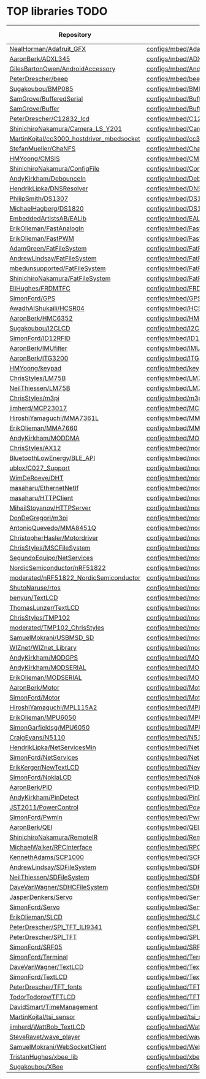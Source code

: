 # TOP libraries TODO

Repository | Manifest | PIO-Library
-----------|----------|------------
[NealHorman/Adafruit_GFX](https://developer.mbed.org/users/nkhorman/code/Adafruit_GFX/) | [configs/mbed/Adafruit_GFX_NealHorman.json](https://raw.githubusercontent.com/platformio/platformio-libmirror/master/configs/mbed/Adafruit_GFX_NealHorman.json) |
[AaronBerk/ADXL345](https://developer.mbed.org/users/aberk/code/ADXL345/) | [configs/mbed/ADXL345_AaronBerk.json](https://raw.githubusercontent.com/platformio/platformio-libmirror/master/configs/mbed/ADXL345_AaronBerk.json) |
[GilesBartonOwen/AndroidAccessory](https://developer.mbed.org/users/p07gbar/code/AndroidAccessory/) | [configs/mbed/AndroidAccessory_GilesBartonOwen.json](https://raw.githubusercontent.com/platformio/platformio-libmirror/master/configs/mbed/AndroidAccessory_GilesBartonOwen.json) |
[PeterDrescher/beep](https://developer.mbed.org/users/dreschpe/code/beep/) | [configs/mbed/beep_PeterDrescher.json](https://raw.githubusercontent.com/platformio/platformio-libmirror/master/configs/mbed/beep_PeterDrescher.json) |
[Sugakoubou/BMP085](https://developer.mbed.org/users/okini3939/code/BMP085/) | [configs/mbed/BMP085_Sugakoubou.json](https://raw.githubusercontent.com/platformio/platformio-libmirror/master/configs/mbed/BMP085_Sugakoubou.json) |
[SamGrove/BufferedSerial](https://developer.mbed.org/users/sam_grove/code/BufferedSerial/) | [configs/mbed/BufferedSerial_SamGrove.json](https://raw.githubusercontent.com/platformio/platformio-libmirror/master/configs/mbed/BufferedSerial_SamGrove.json) |
[SamGrove/Buffer](https://developer.mbed.org/users/sam_grove/code/Buffer/) | [configs/mbed/Buffer_SamGrove.json](https://raw.githubusercontent.com/platformio/platformio-libmirror/master/configs/mbed/Buffer_SamGrove.json) |
[PeterDrescher/C12832_lcd](https://developer.mbed.org/users/dreschpe/code/C12832_lcd/) | [configs/mbed/C12832_lcd_PeterDrescher.json](https://raw.githubusercontent.com/platformio/platformio-libmirror/master/configs/mbed/C12832_lcd_PeterDrescher.json) |
[ShinichiroNakamura/Camera_LS_Y201](https://developer.mbed.org/users/shintamainjp/code/Camera_LS_Y201/) | [configs/mbed/Camera_LS_Y201_ShinichiroNakamura.json](https://raw.githubusercontent.com/platformio/platformio-libmirror/master/configs/mbed/Camera_LS_Y201_ShinichiroNakamura.json) |
[MartinKojtal/cc3000_hostdriver_mbedsocket](https://developer.mbed.org/users/Kojto/code/cc3000_hostdriver_mbedsocket/) | [configs/mbed/cc3000_hostdriver_mbedsocket_MartinKojtal.json](https://raw.githubusercontent.com/platformio/platformio-libmirror/master/configs/mbed/cc3000_hostdriver_mbedsocket_MartinKojtal.json) |
[StefanMueller/ChaNFS](https://developer.mbed.org/users/NeoBelerophon/code/ChaNFS/) | [configs/mbed/ChaNFS_StefanMueller.json](https://raw.githubusercontent.com/platformio/platformio-libmirror/master/configs/mbed/ChaNFS_StefanMueller.json) |
[HMYoong/CMSIS](https://developer.mbed.org/users/yoonghm/code/CMSIS/) | [configs/mbed/CMSIS_HMYoong.json](https://raw.githubusercontent.com/platformio/platformio-libmirror/master/configs/mbed/CMSIS_HMYoong.json) |
[ShinichiroNakamura/ConfigFile](https://developer.mbed.org/users/shintamainjp/code/ConfigFile/) | [configs/mbed/ConfigFile_ShinichiroNakamura.json](https://raw.githubusercontent.com/platformio/platformio-libmirror/master/configs/mbed/ConfigFile_ShinichiroNakamura.json) |
[AndyKirkham/DebounceIn](https://developer.mbed.org/users/AjK/code/DebounceIn/) | [configs/mbed/DebounceIn_AndyKirkham.json](https://raw.githubusercontent.com/platformio/platformio-libmirror/master/configs/mbed/DebounceIn_AndyKirkham.json) |
[HendrikLipka/DNSResolver](https://developer.mbed.org/users/hlipka/code/DNSResolver/) | [configs/mbed/DNSResolver_HendrikLipka.json](https://raw.githubusercontent.com/platformio/platformio-libmirror/master/configs/mbed/DNSResolver_HendrikLipka.json) |
[PhilipSmith/DS1307](https://developer.mbed.org/users/harrypowers/code/DS1307/) | [configs/mbed/DS1307_PhilipSmith.json](https://raw.githubusercontent.com/platformio/platformio-libmirror/master/configs/mbed/DS1307_PhilipSmith.json) |
[MichaelHagberg/DS1820](https://developer.mbed.org/users/Michael_/code/DS1820/) | [configs/mbed/DS1820_MichaelHagberg.json](https://raw.githubusercontent.com/platformio/platformio-libmirror/master/configs/mbed/DS1820_MichaelHagberg.json) |
[EmbeddedArtistsAB/EALib](https://developer.mbed.org/users/embeddedartists/code/EALib/) | [configs/mbed/EALib_EmbeddedArtistsAB.json](https://raw.githubusercontent.com/platformio/platformio-libmirror/master/configs/mbed/EALib_EmbeddedArtistsAB.json) |
[ErikOlieman/FastAnalogIn](https://developer.mbed.org/users/Sissors/code/FastAnalogIn/) | [configs/mbed/FastAnalogIn_ErikOlieman.json](https://raw.githubusercontent.com/platformio/platformio-libmirror/master/configs/mbed/FastAnalogIn_ErikOlieman.json) |
[ErikOlieman/FastPWM](https://developer.mbed.org/users/Sissors/code/FastPWM/) | [configs/mbed/FastPWM_ErikOlieman.json](https://raw.githubusercontent.com/platformio/platformio-libmirror/master/configs/mbed/FastPWM_ErikOlieman.json) |
[AdamGreen/FatFileSystem](https://developer.mbed.org/users/AdamGreen/code/FatFileSystem/) | [configs/mbed/FatFileSystem_AdamGreen.json](https://raw.githubusercontent.com/platformio/platformio-libmirror/master/configs/mbed/FatFileSystem_AdamGreen.json) |
[AndrewLindsay/FatFileSystem](https://developer.mbed.org/users/SomeRandomBloke/code/FatFileSystem/) | [configs/mbed/FatFileSystem_AndrewLindsay.json](https://raw.githubusercontent.com/platformio/platformio-libmirror/master/configs/mbed/FatFileSystem_AndrewLindsay.json) |
[mbedunsupported/FatFileSystem](https://developer.mbed.org/users/mbed_unsupported/code/FatFileSystem/) | [configs/mbed/FatFileSystem_mbedunsupported.json](https://raw.githubusercontent.com/platformio/platformio-libmirror/master/configs/mbed/FatFileSystem_mbedunsupported.json) |
[ShinichiroNakamura/FatFileSystem](https://developer.mbed.org/users/shintamainjp/code/FatFileSystem/) | [configs/mbed/FatFileSystem_ShinichiroNakamura.json](https://raw.githubusercontent.com/platformio/platformio-libmirror/master/configs/mbed/FatFileSystem_ShinichiroNakamura.json) |
[EliHughes/FRDMTFC](https://developer.mbed.org/users/emh203/code/FRDM-TFC/) | [configs/mbed/FRDMTFC_EliHughes.json](https://raw.githubusercontent.com/platformio/platformio-libmirror/master/configs/mbed/FRDMTFC_EliHughes.json) |
[SimonFord/GPS](https://developer.mbed.org/users/simon/code/GPS/) | [configs/mbed/GPS_SimonFord.json](https://raw.githubusercontent.com/platformio/platformio-libmirror/master/configs/mbed/GPS_SimonFord.json) |
[AwadhAlShukaili/HCSR04](https://developer.mbed.org/users/aralshukaili/code/HCSR04/) | [configs/mbed/HCSR04_AwadhAlShukaili.json](https://raw.githubusercontent.com/platformio/platformio-libmirror/master/configs/mbed/HCSR04_AwadhAlShukaili.json) |
[AaronBerk/HMC6352](https://developer.mbed.org/users/aberk/code/HMC6352/) | [configs/mbed/HMC6352_AaronBerk.json](https://raw.githubusercontent.com/platformio/platformio-libmirror/master/configs/mbed/HMC6352_AaronBerk.json) |
[Sugakoubou/I2CLCD](https://developer.mbed.org/users/okini3939/code/I2CLCD/) | [configs/mbed/I2CLCD_Sugakoubou.json](https://raw.githubusercontent.com/platformio/platformio-libmirror/master/configs/mbed/I2CLCD_Sugakoubou.json) |
[SimonFord/ID12RFID](https://developer.mbed.org/users/simon/code/ID12RFID/) | [configs/mbed/ID12RFID_SimonFord.json](https://raw.githubusercontent.com/platformio/platformio-libmirror/master/configs/mbed/ID12RFID_SimonFord.json) |
[AaronBerk/IMUfilter](https://developer.mbed.org/users/aberk/code/IMUfilter/) | [configs/mbed/IMUfilter_AaronBerk.json](https://raw.githubusercontent.com/platformio/platformio-libmirror/master/configs/mbed/IMUfilter_AaronBerk.json) |
[AaronBerk/ITG3200](https://developer.mbed.org/users/aberk/code/ITG3200/) | [configs/mbed/ITG3200_AaronBerk.json](https://raw.githubusercontent.com/platformio/platformio-libmirror/master/configs/mbed/ITG3200_AaronBerk.json) |
[HMYoong/keypad](https://developer.mbed.org/users/yoonghm/code/keypad/) | [configs/mbed/keypad_HMYoong.json](https://raw.githubusercontent.com/platformio/platformio-libmirror/master/configs/mbed/keypad_HMYoong.json) |
[ChrisStyles/LM75B](https://developer.mbed.org/users/chris/code/LM75B/) | [configs/mbed/LM75B_ChrisStyles.json](https://raw.githubusercontent.com/platformio/platformio-libmirror/master/configs/mbed/LM75B_ChrisStyles.json) |
[NeilThiessen/LM75B](https://developer.mbed.org/users/neilt6/code/LM75B/) | [configs/mbed/LM75B_NeilThiessen.json](https://raw.githubusercontent.com/platformio/platformio-libmirror/master/configs/mbed/LM75B_NeilThiessen.json) |
[ChrisStyles/m3pi](https://developer.mbed.org/users/chris/code/m3pi/) | [configs/mbed/m3pi_ChrisStyles.json](https://raw.githubusercontent.com/platformio/platformio-libmirror/master/configs/mbed/m3pi_ChrisStyles.json) |
[jimherd/MCP23017](https://developer.mbed.org/users/jimherd/code/MCP23017/) | [configs/mbed/MCP23017_jimherd.json](https://raw.githubusercontent.com/platformio/platformio-libmirror/master/configs/mbed/MCP23017_jimherd.json) |
[HiroshiYamaguchi/MMA7361L](https://developer.mbed.org/users/yamaguch/code/MMA7361L/) | [configs/mbed/MMA7361L_HiroshiYamaguchi.json](https://raw.githubusercontent.com/platformio/platformio-libmirror/master/configs/mbed/MMA7361L_HiroshiYamaguchi.json) |
[ErikOlieman/MMA7660](https://developer.mbed.org/users/Sissors/code/MMA7660/) | [configs/mbed/MMA7660_ErikOlieman.json](https://raw.githubusercontent.com/platformio/platformio-libmirror/master/configs/mbed/MMA7660_ErikOlieman.json) |
[AndyKirkham/MODDMA](https://developer.mbed.org/users/AjK/code/MODDMA/) | [configs/mbed/MODDMA_AndyKirkham.json](https://raw.githubusercontent.com/platformio/platformio-libmirror/master/configs/mbed/MODDMA_AndyKirkham.json) |
[ChrisStyles/AX12](https://developer.mbed.org/users/chris/code/AX12/) | [configs/mbed/moderation/AX12_ChrisStyles.json](https://raw.githubusercontent.com/platformio/platformio-libmirror/master/configs/mbed/moderation/AX12_ChrisStyles.json) |
[BluetoothLowEnergy/BLE_API](https://developer.mbed.org/teams/Bluetooth-Low-Energy/code/BLE_API/) | [configs/mbed/moderation/BLE_API_BluetoothLowEnergy.json](https://raw.githubusercontent.com/platformio/platformio-libmirror/master/configs/mbed/moderation/BLE_API_BluetoothLowEnergy.json) |
[ublox/C027_Support](https://developer.mbed.org/teams/ublox/code/C027_Support/) | [configs/mbed/moderation/C027_Support_ublox.json](https://raw.githubusercontent.com/platformio/platformio-libmirror/master/configs/mbed/moderation/C027_Support_ublox.json) |
[WimDeRoeve/DHT](https://developer.mbed.org/users/Wimpie/code/DHT/) | [configs/mbed/moderation/DHT_WimDeRoeve.json](https://raw.githubusercontent.com/platformio/platformio-libmirror/master/configs/mbed/moderation/DHT_WimDeRoeve.json) |
[masaharu/EthernetNetIf](https://developer.mbed.org/users/mamezu/code/EthernetNetIf/) | [configs/mbed/moderation/EthernetNetIf_masaharu.json](https://raw.githubusercontent.com/platformio/platformio-libmirror/master/configs/mbed/moderation/EthernetNetIf_masaharu.json) |
[masaharu/HTTPClient](https://developer.mbed.org/users/mamezu/code/HTTPClient/) | [configs/mbed/moderation/HTTPClient_masaharu.json](https://raw.githubusercontent.com/platformio/platformio-libmirror/master/configs/mbed/moderation/HTTPClient_masaharu.json) |
[MihailStoyanov/HTTPServer](https://developer.mbed.org/users/screamer/code/HTTPServer/) | [configs/mbed/moderation/HTTPServer_MihailStoyanov.json](https://raw.githubusercontent.com/platformio/platformio-libmirror/master/configs/mbed/moderation/HTTPServer_MihailStoyanov.json) |
[DonDeGregori/m3pi](https://developer.mbed.org/users/donde/code/m3pi/) | [configs/mbed/moderation/m3pi_DonDeGregori.json](https://raw.githubusercontent.com/platformio/platformio-libmirror/master/configs/mbed/moderation/m3pi_DonDeGregori.json) |
[AntonioQuevedo/MMA8451Q](https://developer.mbed.org/users/quevedo/code/MMA8451Q/) | [configs/mbed/moderation/MMA8451Q_AntonioQuevedo.json](https://raw.githubusercontent.com/platformio/platformio-libmirror/master/configs/mbed/moderation/MMA8451Q_AntonioQuevedo.json) |
[ChristopherHasler/Motordriver](https://developer.mbed.org/users/littlexc/code/Motordriver/) | [configs/mbed/moderation/Motordriver_ChristopherHasler.json](https://raw.githubusercontent.com/platformio/platformio-libmirror/master/configs/mbed/moderation/Motordriver_ChristopherHasler.json) |
[ChrisStyles/MSCFileSystem](https://developer.mbed.org/users/chris/code/MSCFileSystem/) | [configs/mbed/moderation/MSCFileSystem_ChrisStyles.json](https://raw.githubusercontent.com/platformio/platformio-libmirror/master/configs/mbed/moderation/MSCFileSystem_ChrisStyles.json) |
[SegundoEquipo/NetServices](https://developer.mbed.org/users/segundo/code/NetServices/) | [configs/mbed/moderation/NetServices_SegundoEquipo.json](https://raw.githubusercontent.com/platformio/platformio-libmirror/master/configs/mbed/moderation/NetServices_SegundoEquipo.json) |
[NordicSemiconductor/nRF51822](https://developer.mbed.org/teams/Nordic-Semiconductor/code/nRF51822/) | [configs/mbed/moderation/nRF51822_NordicSemiconductor.json](https://raw.githubusercontent.com/platformio/platformio-libmirror/master/configs/mbed/moderation/nRF51822_NordicSemiconductor.json) |
[moderated/nRF51822_NordicSemiconductor](https://developer.mbed.org/teams/Nordic-Semiconductor/code/nRF51822/) | [configs/mbed/moderation/nRF51822_NordicSemiconductor_moderated.json](https://raw.githubusercontent.com/platformio/platformio-libmirror/master/configs/mbed/moderation/nRF51822_NordicSemiconductor_moderated.json) |
[ShutoNaruse/rtos](https://developer.mbed.org/users/narshu/code/rtos/) | [configs/mbed/moderation/rtos_ShutoNaruse.json](https://raw.githubusercontent.com/platformio/platformio-libmirror/master/configs/mbed/moderation/rtos_ShutoNaruse.json) |
[benyun/TextLCD](https://developer.mbed.org/users/benyun/code/TextLCD/) | [configs/mbed/moderation/TextLCD_benyun.json](https://raw.githubusercontent.com/platformio/platformio-libmirror/master/configs/mbed/moderation/TextLCD_benyun.json) |
[ThomasLunzer/TextLCD](https://developer.mbed.org/users/tlunzer/code/TextLCD/) | [configs/mbed/moderation/TextLCD_ThomasLunzer.json](https://raw.githubusercontent.com/platformio/platformio-libmirror/master/configs/mbed/moderation/TextLCD_ThomasLunzer.json) |
[ChrisStyles/TMP102](https://developer.mbed.org/users/chris/code/TMP102/) | [configs/mbed/moderation/TMP102_ChrisStyles.json](https://raw.githubusercontent.com/platformio/platformio-libmirror/master/configs/mbed/moderation/TMP102_ChrisStyles.json) |
[moderated/TMP102_ChrisStyles](https://developer.mbed.org/users/chris/code/TMP102/) | [configs/mbed/moderation/TMP102_ChrisStyles_moderated.json](https://raw.githubusercontent.com/platformio/platformio-libmirror/master/configs/mbed/moderation/TMP102_ChrisStyles_moderated.json) |
[SamuelMokrani/USBMSD_SD](https://developer.mbed.org/users/samux/code/USBMSD_SD/) | [configs/mbed/moderation/USBMSD_SD_SamuelMokrani.json](https://raw.githubusercontent.com/platformio/platformio-libmirror/master/configs/mbed/moderation/USBMSD_SD_SamuelMokrani.json) |
[WIZnet/WIZnet_Library](https://developer.mbed.org/teams/WIZnet/code/WIZnet_Library/) | [configs/mbed/moderation/WIZnet_Library_WIZnet.json](https://raw.githubusercontent.com/platformio/platformio-libmirror/master/configs/mbed/moderation/WIZnet_Library_WIZnet.json) |
[AndyKirkham/MODGPS](https://developer.mbed.org/users/AjK/code/MODGPS/) | [configs/mbed/MODGPS_AndyKirkham.json](https://raw.githubusercontent.com/platformio/platformio-libmirror/master/configs/mbed/MODGPS_AndyKirkham.json) |
[AndyKirkham/MODSERIAL](https://developer.mbed.org/users/AjK/code/MODSERIAL/) | [configs/mbed/MODSERIAL_AndyKirkham.json](https://raw.githubusercontent.com/platformio/platformio-libmirror/master/configs/mbed/MODSERIAL_AndyKirkham.json) |
[ErikOlieman/MODSERIAL](https://developer.mbed.org/users/Sissors/code/MODSERIAL/) | [configs/mbed/MODSERIAL_ErikOlieman.json](https://raw.githubusercontent.com/platformio/platformio-libmirror/master/configs/mbed/MODSERIAL_ErikOlieman.json) |
[AaronBerk/Motor](https://developer.mbed.org/users/aberk/code/Motor/) | [configs/mbed/Motor_AaronBerk.json](https://raw.githubusercontent.com/platformio/platformio-libmirror/master/configs/mbed/Motor_AaronBerk.json) |
[SimonFord/Motor](https://developer.mbed.org/users/simon/code/Motor/) | [configs/mbed/Motor_SimonFord.json](https://raw.githubusercontent.com/platformio/platformio-libmirror/master/configs/mbed/Motor_SimonFord.json) |
[HiroshiYamaguchi/MPL115A2](https://developer.mbed.org/users/yamaguch/code/MPL115A2/) | [configs/mbed/MPL115A2_HiroshiYamaguchi.json](https://raw.githubusercontent.com/platformio/platformio-libmirror/master/configs/mbed/MPL115A2_HiroshiYamaguchi.json) |
[ErikOlieman/MPU6050](https://developer.mbed.org/users/Sissors/code/MPU6050/) | [configs/mbed/MPU6050_ErikOlieman.json](https://raw.githubusercontent.com/platformio/platformio-libmirror/master/configs/mbed/MPU6050_ErikOlieman.json) |
[SimonGarfieldsg/MPU6050](https://developer.mbed.org/users/garfieldsg/code/MPU6050/) | [configs/mbed/MPU6050_SimonGarfieldsg.json](https://raw.githubusercontent.com/platformio/platformio-libmirror/master/configs/mbed/MPU6050_SimonGarfieldsg.json) |
[CraigEvans/N5110](https://developer.mbed.org/users/eencae/code/N5110/) | [configs/mbed/N5110_CraigEvans.json](https://raw.githubusercontent.com/platformio/platformio-libmirror/master/configs/mbed/N5110_CraigEvans.json) |
[HendrikLipka/NetServicesMin](https://developer.mbed.org/users/hlipka/code/NetServicesMin/) | [configs/mbed/NetServicesMin_HendrikLipka.json](https://raw.githubusercontent.com/platformio/platformio-libmirror/master/configs/mbed/NetServicesMin_HendrikLipka.json) |
[SimonFord/NetServices](https://developer.mbed.org/users/simon/code/NetServices/) | [configs/mbed/NetServices_SimonFord.json](https://raw.githubusercontent.com/platformio/platformio-libmirror/master/configs/mbed/NetServices_SimonFord.json) |
[ErikKerger/NewTextLCD](https://developer.mbed.org/users/erik_kedo/code/NewTextLCD/) | [configs/mbed/NewTextLCD_ErikKerger.json](https://raw.githubusercontent.com/platformio/platformio-libmirror/master/configs/mbed/NewTextLCD_ErikKerger.json) |
[SimonFord/NokiaLCD](https://developer.mbed.org/users/simon/code/NokiaLCD/) | [configs/mbed/NokiaLCD_SimonFord.json](https://raw.githubusercontent.com/platformio/platformio-libmirror/master/configs/mbed/NokiaLCD_SimonFord.json) |
[AaronBerk/PID](https://developer.mbed.org/users/aberk/code/PID/) | [configs/mbed/PID_AaronBerk.json](https://raw.githubusercontent.com/platformio/platformio-libmirror/master/configs/mbed/PID_AaronBerk.json) |
[AndyKirkham/PinDetect](https://developer.mbed.org/users/AjK/code/PinDetect/) | [configs/mbed/PinDetect_AndyKirkham.json](https://raw.githubusercontent.com/platformio/platformio-libmirror/master/configs/mbed/PinDetect_AndyKirkham.json) |
[JST2011/PowerControl](https://developer.mbed.org/users/JST2011/code/PowerControl/) | [configs/mbed/PowerControl_JST2011.json](https://raw.githubusercontent.com/platformio/platformio-libmirror/master/configs/mbed/PowerControl_JST2011.json) |
[SimonFord/PwmIn](https://developer.mbed.org/users/simon/code/PwmIn/) | [configs/mbed/PwmIn_SimonFord.json](https://raw.githubusercontent.com/platformio/platformio-libmirror/master/configs/mbed/PwmIn_SimonFord.json) |
[AaronBerk/QEI](https://developer.mbed.org/users/aberk/code/QEI/) | [configs/mbed/QEI_AaronBerk.json](https://raw.githubusercontent.com/platformio/platformio-libmirror/master/configs/mbed/QEI_AaronBerk.json) |
[ShinichiroNakamura/RemoteIR](https://developer.mbed.org/users/shintamainjp/code/RemoteIR/) | [configs/mbed/RemoteIR_ShinichiroNakamura.json](https://raw.githubusercontent.com/platformio/platformio-libmirror/master/configs/mbed/RemoteIR_ShinichiroNakamura.json) |
[MichaelWalker/RPCInterface](https://developer.mbed.org/users/MichaelW/code/RPCInterface/) | [configs/mbed/RPCInterface_MichaelWalker.json](https://raw.githubusercontent.com/platformio/platformio-libmirror/master/configs/mbed/RPCInterface_MichaelWalker.json) |
[KennethAdams/SCP1000](https://developer.mbed.org/users/kadams6/code/SCP1000/) | [configs/mbed/SCP1000_KennethAdams.json](https://raw.githubusercontent.com/platformio/platformio-libmirror/master/configs/mbed/SCP1000_KennethAdams.json) |
[AndrewLindsay/SDFileSystem](https://developer.mbed.org/users/SomeRandomBloke/code/SDFileSystem/) | [configs/mbed/SDFileSystem_AndrewLindsay.json](https://raw.githubusercontent.com/platformio/platformio-libmirror/master/configs/mbed/SDFileSystem_AndrewLindsay.json) |
[NeilThiessen/SDFileSystem](https://developer.mbed.org/users/neilt6/code/SDFileSystem/) | [configs/mbed/SDFileSystem_NeilThiessen.json](https://raw.githubusercontent.com/platformio/platformio-libmirror/master/configs/mbed/SDFileSystem_NeilThiessen.json) |
[DaveVanWagner/SDHCFileSystem](https://developer.mbed.org/users/davervw/code/SDHCFileSystem/) | [configs/mbed/SDHCFileSystem_DaveVanWagner.json](https://raw.githubusercontent.com/platformio/platformio-libmirror/master/configs/mbed/SDHCFileSystem_DaveVanWagner.json) |
[JasperDenkers/Servo](https://developer.mbed.org/users/jdenkers/code/Servo/) | [configs/mbed/Servo_JasperDenkers.json](https://raw.githubusercontent.com/platformio/platformio-libmirror/master/configs/mbed/Servo_JasperDenkers.json) |
[SimonFord/Servo](https://developer.mbed.org/users/simon/code/Servo/) | [configs/mbed/Servo_SimonFord.json](https://raw.githubusercontent.com/platformio/platformio-libmirror/master/configs/mbed/Servo_SimonFord.json) |
[ErikOlieman/SLCD](https://developer.mbed.org/users/Sissors/code/SLCD/) | [configs/mbed/SLCD_ErikOlieman.json](https://raw.githubusercontent.com/platformio/platformio-libmirror/master/configs/mbed/SLCD_ErikOlieman.json) |
[PeterDrescher/SPI_TFT_ILI9341](https://developer.mbed.org/users/dreschpe/code/SPI_TFT_ILI9341/) | [configs/mbed/SPI_TFT_ILI9341_PeterDrescher.json](https://raw.githubusercontent.com/platformio/platformio-libmirror/master/configs/mbed/SPI_TFT_ILI9341_PeterDrescher.json) |
[PeterDrescher/SPI_TFT](https://developer.mbed.org/users/dreschpe/code/SPI_TFT/) | [configs/mbed/SPI_TFT_PeterDrescher.json](https://raw.githubusercontent.com/platformio/platformio-libmirror/master/configs/mbed/SPI_TFT_PeterDrescher.json) |
[SimonFord/SRF05](https://developer.mbed.org/users/simon/code/SRF05/) | [configs/mbed/SRF05_SimonFord.json](https://raw.githubusercontent.com/platformio/platformio-libmirror/master/configs/mbed/SRF05_SimonFord.json) |
[SimonFord/Terminal](https://developer.mbed.org/users/simon/code/Terminal/) | [configs/mbed/Terminal_SimonFord.json](https://raw.githubusercontent.com/platformio/platformio-libmirror/master/configs/mbed/Terminal_SimonFord.json) |
[DaveVanWagner/TextLCD](https://developer.mbed.org/users/davervw/code/TextLCD/) | [configs/mbed/TextLCD_DaveVanWagner.json](https://raw.githubusercontent.com/platformio/platformio-libmirror/master/configs/mbed/TextLCD_DaveVanWagner.json) |
[SimonFord/TextLCD](https://developer.mbed.org/users/simon/code/TextLCD/) | [configs/mbed/TextLCD_SimonFord.json](https://raw.githubusercontent.com/platformio/platformio-libmirror/master/configs/mbed/TextLCD_SimonFord.json) |
[PeterDrescher/TFT_fonts](https://developer.mbed.org/users/dreschpe/code/TFT_fonts/) | [configs/mbed/TFT_fonts_PeterDrescher.json](https://raw.githubusercontent.com/platformio/platformio-libmirror/master/configs/mbed/TFT_fonts_PeterDrescher.json) |
[TodorTodorov/TFTLCD](https://developer.mbed.org/users/ttodorov/code/TFTLCD/) | [configs/mbed/TFTLCD_TodorTodorov.json](https://raw.githubusercontent.com/platformio/platformio-libmirror/master/configs/mbed/TFTLCD_TodorTodorov.json) |
[DavidSmart/TimeManagement](https://developer.mbed.org/users/WiredHome/code/TimeManagement/) | [configs/mbed/TimeManagement_DavidSmart.json](https://raw.githubusercontent.com/platformio/platformio-libmirror/master/configs/mbed/TimeManagement_DavidSmart.json) |
[MartinKojtal/tsi_sensor](https://developer.mbed.org/users/Kojto/code/tsi_sensor/) | [configs/mbed/tsi_sensor_MartinKojtal.json](https://raw.githubusercontent.com/platformio/platformio-libmirror/master/configs/mbed/tsi_sensor_MartinKojtal.json) |
[jimherd/WattBob_TextLCD](https://developer.mbed.org/users/jimherd/code/WattBob_TextLCD/) | [configs/mbed/WattBob_TextLCD_jimherd.json](https://raw.githubusercontent.com/platformio/platformio-libmirror/master/configs/mbed/WattBob_TextLCD_jimherd.json) |
[SteveRavet/wave_player](https://developer.mbed.org/users/sravet/code/wave_player/) | [configs/mbed/wave_player_SteveRavet.json](https://raw.githubusercontent.com/platformio/platformio-libmirror/master/configs/mbed/wave_player_SteveRavet.json) |
[SamuelMokrani/WebSocketClient](https://developer.mbed.org/users/samux/code/WebSocketClient/) | [configs/mbed/WebSocketClient_SamuelMokrani.json](https://raw.githubusercontent.com/platformio/platformio-libmirror/master/configs/mbed/WebSocketClient_SamuelMokrani.json) |
[TristanHughes/xbee_lib](https://developer.mbed.org/users/tristanjph/code/xbee_lib/) | [configs/mbed/xbee_lib_TristanHughes.json](https://raw.githubusercontent.com/platformio/platformio-libmirror/master/configs/mbed/xbee_lib_TristanHughes.json) |
[Sugakoubou/XBee](https://developer.mbed.org/users/okini3939/code/XBee/) | [configs/mbed/XBee_Sugakoubou.json](https://raw.githubusercontent.com/platformio/platformio-libmirror/master/configs/mbed/XBee_Sugakoubou.json) |
